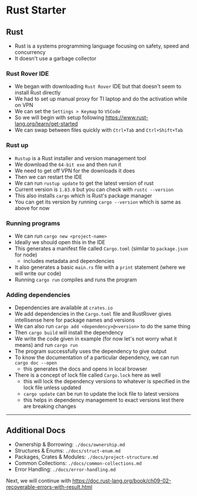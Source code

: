 # Rust Starter

## Rust

- Rust is a systems programming language focusing on safety, speed and concurrency
- It doesn't use a garbage collector

### Rust Rover IDE

- We began with downloading `Rust Rover` IDE but that doesn't seem to install Rust directly
- We had to set up manual proxy for TI laptop and do the activation while on VPN
- We can set the `Settings > Keymap` to `VSCode`
- So we will begin with setup following https://www.rust-lang.org/learn/get-started
- We can swap between files quickly with `Ctrl+Tab` and `Ctrl+Shift+Tab`

### Rust up

- `Rustup` is a Rust installer and version management tool
- We download the `64-bit exe` and then run it
- We need to get off VPN for the downloads it does
- Then we can restart the IDE
- We can run `rustup update` to get the latest version of rust
- Current version is `1.83.0` but you can check with `rustc --version`
- This also installs `cargo` which is Rust's package manager
- You can get its version by running `cargo --version` which is same as above for now

### Running programs

- We can run `cargo new <project-name>`
- Ideally we should open this in the IDE
- This generates a manifest file called `Cargo.toml` (similar to `package.json` for node)
  - includes metadata and dependencies
- It also generates a basic `main.rs` file with a `print` statement (where we will write our code)
- Running `cargo run` compiles and runs the program

### Adding dependencies

- Dependencies are available at `crates.io` 
- We add dependencies in the `Cargo.toml` file and RustRover gives intellisense here for package names and versions
- We can also run `cargo add <dependency>@<version>` to do the same thing
- Then `cargo build` will install the dependency
- We write the code given in example (for now let's not worry what it means) and run `cargo run`
- The program successfully uses the dependency to give output
- To know the documentation of a particular dependency, we can run `cargo doc --open`
  - this generates the docs and opens in local browser
- There is a concept of lock file called `Cargo.lock` here as well
  - this will lock the dependency versions to whatever is specified in the lock file unless updated
  - `cargo update` can be run to update the lock file to latest versions
  - this helps in dependency management to exact versions lest there are breaking changes

---

## Additional Docs

- Ownership & Borrowing: `./docs/ownership.md`
- Structures & Enums: `./docs/struct-enum.md`
- Packages, Crates & Modules: `./docs/project-structure.md`
- Common Collections: `./docs/common-collections.md`
- Error Handling: `./docs/error-handling.md`

Next, we will continue with https://doc.rust-lang.org/book/ch09-02-recoverable-errors-with-result.html
